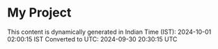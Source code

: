 # My Project

This content is dynamically generated in Indian Time (IST): 2024-10-01 02:00:15 IST
Converted to UTC: 2024-09-30 20:30:15 UTC
